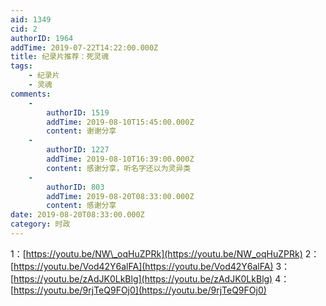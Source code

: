 ```yaml
---
aid: 1349
cid: 2
authorID: 1964
addTime: 2019-07-22T14:22:00.000Z
title: 纪录片推荐：死灵魂
tags:
    - 纪录片
    - 灵魂
comments:
    -
        authorID: 1519
        addTime: 2019-08-10T15:45:00.000Z
        content: 谢谢分享
    -
        authorID: 1227
        addTime: 2019-08-10T16:39:00.000Z
        content: 感谢分享，听名字还以为灵异类
    -
        authorID: 803
        addTime: 2019-08-20T08:33:00.000Z
        content: 感谢分享
date: 2019-08-20T08:33:00.000Z
category: 时政
---
```


1：[https://youtu.be/NW\_oqHuZPRk](https://youtu.be/NW_oqHuZPRk) 2：[https://youtu.be/Vod42Y6alFA](https://youtu.be/Vod42Y6alFA) 3：[https://youtu.be/zAdJK0LkBlg](https://youtu.be/zAdJK0LkBlg) 4：[https://youtu.be/9rjTeQ9FOj0](https://youtu.be/9rjTeQ9FOj0)
